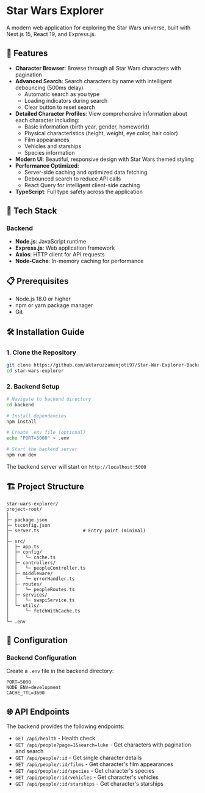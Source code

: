 # Star Wars Explorer

A modern web application for exploring the Star Wars universe, built with Next.js 15, React 19, and Express.js.

## 🌟 Features

- **Character Browser**: Browse through all Star Wars characters with pagination
- **Advanced Search**: Search characters by name with intelligent debouncing (500ms delay)
  - Automatic search as you type
  - Loading indicators during search
  - Clear button to reset search
- **Detailed Character Profiles**: View comprehensive information about each character including:
  - Basic information (birth year, gender, homeworld)
  - Physical characteristics (height, weight, eye color, hair color)
  - Film appearances
  - Vehicles and starships
  - Species information
- **Modern UI**: Beautiful, responsive design with Star Wars themed styling
- **Performance Optimized**: 
  - Server-side caching and optimized data fetching
  - Debounced search to reduce API calls
  - React Query for intelligent client-side caching
- **TypeScript**: Full type safety across the application

## 🚀 Tech Stack

### Backend
- **Node.js**: JavaScript runtime
- **Express.js**: Web application framework
- **Axios**: HTTP client for API requests
- **Node-Cache**: In-memory caching for performance

## 📋 Prerequisites

- Node.js 18.0 or higher
- npm or yarn package manager
- Git

## 🛠️ Installation Guide

### 1. Clone the Repository

```bash
git clone https://github.com/aktaruzzamanjoti97/Star-War-Explorer-Backend.git
cd star-wars-explorer
```

### 2. Backend Setup

```bash
# Navigate to backend directory
cd backend

# Install dependencies
npm install

# Create .env file (optional)
echo "PORT=5000" > .env

# Start the backend server
npm run dev
```

The backend server will start on `http://localhost:5000`

## 🏗️ Project Structure

```
star-wars-explorer/
project-root/
│
├─ package.json
├─ tsconfig.json
├─ server.ts                # Entry point (minimal)
│
├─ src/
│  ├─ app.ts
│  ├─ config/
│  │   └─ cache.ts
│  ├─ controllers/
│  │   └─ peopleController.ts
│  ├─ middleware/
│  │   └─ errorHandler.ts
│  ├─ routes/
│  │   └─ peopleRoutes.ts
│  ├─ services/
│  │   └─ swapiService.ts
│  └─ utils/
│      └─ fetchWithCache.ts
│
└─ .env
```

## 🔧 Configuration

### Backend Configuration

Create a `.env` file in the backend directory:

```env
PORT=5000
NODE_ENV=development
CACHE_TTL=3600
```

## 🌐 API Endpoints

The backend provides the following endpoints:

- `GET /api/health` - Health check
- `GET /api/people?page=1&search=luke` - Get characters with pagination and search
- `GET /api/people/:id` - Get single character details
- `GET /api/people/:id/films` - Get character's film appearances
- `GET /api/people/:id/species` - Get character's species
- `GET /api/people/:id/vehicles` - Get character's vehicles
- `GET /api/people/:id/starships` - Get character's starships











